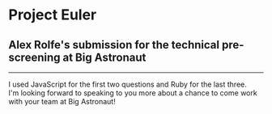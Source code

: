 # Project Euler

## Alex Rolfe's submission for the technical pre-screening at Big Astronaut
---
I used JavaScript for the first two questions and Ruby for the last three.  
I'm looking forward to speaking to you more about a chance to come work with your team at Big Astronaut!  
